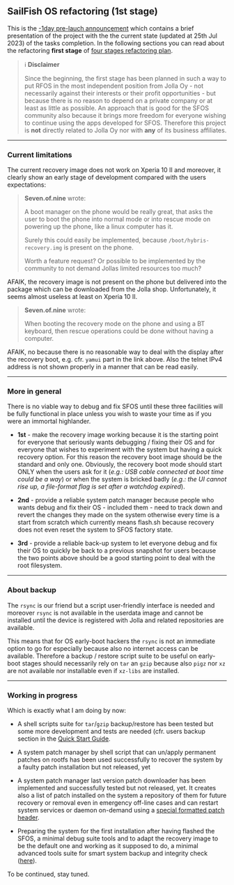 ## SailFish OS refactoring (1st stage)

This is the [-1day pre-lauch announcement](../sfos-refactoring-announce.md) which contains a brief presentation of the project with the the current state (updated at 25th Jul 2023) of the tasks completion. In the following sections you can read  about the refactoring **first stage** of [four stages refactoring plan](../../README.md#about-sfos-refactoring).

> :information_source: **Disclaimer**
>
> Since the beginning, the first stage has been planned in such a way to put RFOS in the most independent position from Jolla Oy - not necessarily against their interests or their profit opportunities - but because there is no reason to depend on a private company or at least as little as possible. An approach that is good for the SFOS community also because it brings more freedom for everyone wishing to continue using the apps developed for SFOS. Therefore this project is **not** directly related to Jolla Oy nor with **any** of its business affiliates.

---

### Current limitations

The current recovery image does not work on Xperia 10 II and moreover, it clearly show an early stage of development compared with the users expectations:

> **Seven.of.nine** wrote:
> 
> A boot manager on the phone would be really great, that asks the user to boot the phone into normal mode or into rescue mode on powering up the phone, like a linux computer has it.
>
>Surely this could easily be implemented, because `/boot/hybris-recovery.img` is present on the phone.
>
>Worth a feature request? Or possible to be implemented by the community to not demand Jollas limited resources too much?

AFAIK, the recovery image is not present on the phone but delivered into the package which can be downloaded from the Jolla shop. Unfortunately, it seems almost useless at least on Xperia 10 II.

> **Seven.of.nine** wrote:
> 
> When booting the recovery mode on the phone and using a BT keyboard, then rescue operations could be done without having a computer.

AFAIK, no because there is no reasonable way to deal with the display after the recovery boot, e.g. cfr. `yamui` part in the link above. Also the telnet IPv4 address is not shown properly in a manner that can be read easily.

---

### More in general

There is no viable way to debug and fix SFOS until these three facilities will be fully functional in place unless you wish to waste your time as if you were an immortal highlander.

* **1st** - make the recovery image working because it is the starting point for everyone that seriously wants debugging / fixing their OS and for everyone that wishes to experiment with the system but having a quick recovery option. For this reason the recovery boot image should be the standard and only one. Obviously, the recovery boot mode should start ONLY when the users ask for it (*e.g.: USB cable connected at boot time could be a way*) or when the system is bricked badly (*e.g.: the UI cannot rise up, a file-format flag is set after a watchdog expired*).

* **2nd** - provide a reliable system patch manager because people who wants debug and fix their OS - included them - need to track down and revert the changes they made on the system otherwise every time is a start from scratch which currently means flash.sh because recovery does not even reset the system to SFOS factory state.

* **3rd** - provide a reliable back-up system to let everyone debug and fix their OS to quickly be back to a previous snapshot for users because the two points above should be a good starting point to deal with the root filesystem.

---

### About backup

The `rsync` is our friend but a script user-friendly interface is needed and moreover `rsync` is not available in the userdata image and cannot be installed until the device is registered with Jolla and related repositories are available.

This means that for OS early-boot hackers the `rsync` is not an immediate option to go for especially because also no internet access can be available. Therefore a backup / restore script suite to be useful on early-boot stages should necessarily rely on `tar` an `gzip` because also `pigz` nor `xz` are not available nor installable even if `xz-libs` are installed.

---

### Working in progress

Which is exactly what I am doing by now:

- A shell scripts suite for `tar`/`gzip` backup/restore has been tested but some more development and tests are needed (cfr. users backup section in the [Quick Start Guide](../quick-start-guide.md).

- A system patch manager by shell script that can un/apply permanent patches on rootfs has been used successfully to recover the system by a faulty patch installation but not released, yet

- A system patch manager last version patch downloader has been implemented and successfully tested but not released, yet. It creates also a list of patch installed on the system a repository of them for future recovery or removal even in emergency off-line cases and can restart system services or daemon on-demand using a [special formatted patch header](../knowhow/system-patch-manager-p1.md#technical-approach).

- Preparing the system for the first installation after having flashed the SFOS, a minimal debug suite tools and to adapt the recovery image to be the default one and working as it supposed to do, a minimal advanced tools suite for smart system backup and integrity check ([here](../../recovery/README.md)).

To be continued, stay tuned.
